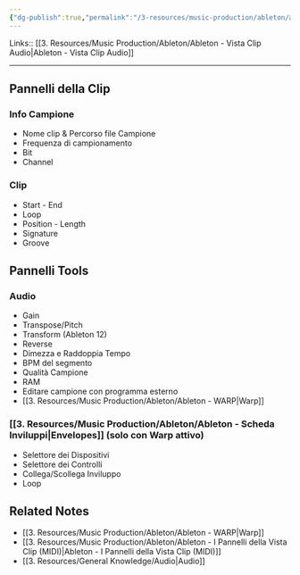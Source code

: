 ```yaml
---
{"dg-publish":true,"permalink":"/3-resources/music-production/ableton/ableton-i-pannelli-della-vista-clip-audio/","tags":["type/note"]}
---
```


Links:: [[3. Resources/Music Production/Ableton/Ableton - Vista Clip Audio\|Ableton - Vista Clip Audio]]

---

## Pannelli della Clip

### Info Campione

- Nome clip & Percorso file Campione
- Frequenza di campionamento
- Bit
- Channel

### Clip

- Start - End
- Loop
- Position - Length
- Signature
- Groove

## Pannelli Tools
### Audio

- Gain
- Transpose/Pitch
- Transform (Ableton 12)
- Reverse
- Dimezza e Raddoppia Tempo
- BPM del segmento 
- Qualità Campione
- RAM
- Editare campione con programma esterno
- [[3. Resources/Music Production/Ableton/Ableton - WARP\|Warp]]

### [[3. Resources/Music Production/Ableton/Ableton - Scheda Inviluppi\|Envelopes]] (solo con Warp attivo)

- Selettore dei Dispositivi 
- Selettore dei Controlli
- Collega/Scollega Inviluppo 
- Loop



## Related Notes

- [[3. Resources/Music Production/Ableton/Ableton - WARP\|Warp]]
- [[3. Resources/Music Production/Ableton/Ableton - I Pannelli della Vista Clip (MIDI)\|Ableton - I Pannelli della Vista Clip (MIDI)]]
- [[3. Resources/General Knowledge/Audio\|Audio]]
